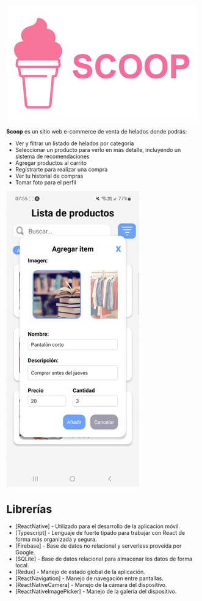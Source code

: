 ![SCOOP](./readme/readme-logo.png)

**Scoop** es un sitio web e-commerce de venta de helados donde podrás:

- Ver y filtrar un listado de helados por categoría
- Seleccionar un producto para verlo en más detalle, incluyendo un sistema de recomendaciones
- Agregar productos al carrito
- Registrarte para realizar una compra
- Ver tu historial de compras
- Tomar foto para el perfil

![readme](./readme/gif.gif)
# Librerías

- [ReactNative] - Utilizado para el desarrollo de la aplicación móvil.
- [Typescript] - Lenguaje de fuerte tipado para trabajar con React de forma más organizada y segura.
- [Firebase] - Base de datos no relacional y serverless proveída por Google.
- [SQLite] - Base de datos relacional para almacenar los datos de forma local.
- [Redux] - Manejo de estado global de la aplicación.
- [ReactNavigation] - Manejo de navegación entre pantallas.
- [ReactNativeCamera] - Manejo de la cámara del dispositivo.
- [ReactNativeImagePicker] - Manejo de la galería del dispositivo.
